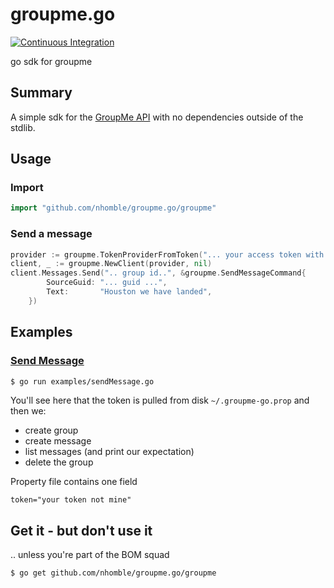 # groupme.go
[![Continuous Integration](https://github.com/nhomble/groupme.go/workflows/continuous-integration/badge.svg)](https://github.com/nhomble/groupme.go/actions)

go sdk for groupme

## Summary
A simple sdk for the [GroupMe API](https://dev.groupme.com/) with no dependencies outside of the stdlib. 

## Usage
### Import
```go
import "github.com/nhomble/groupme.go/groupme"
```
### Send a message
```go
provider := groupme.TokenProviderFromToken("... your access token with groupme ....")
client, _ := groupme.NewClient(provider, nil)
client.Messages.Send(".. group id..", &groupme.SendMessageCommand{
		SourceGuid: "... guid ...",
		Text:       "Houston we have landed",
	})
```

## Examples
### [Send Message](examples/sendMessage.go)
```sh
$ go run examples/sendMessage.go
```

You'll see here that the token is pulled from disk ```~/.groupme-go.prop``` and then we:
- create group
- create message
- list messages (and print our expectation)
- delete the group

Property file contains one field
```
token="your token not mine"
```

## Get it - but don't use it
.. unless you're part of the BOM squad
```sh
$ go get github.com/nhomble/groupme.go/groupme
```
